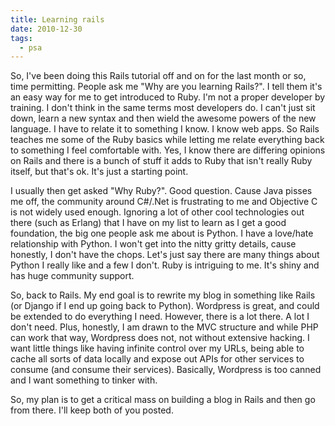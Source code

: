 ```yaml
---
title: Learning rails
date: 2010-12-30
tags:
  - psa
---
```


So, I've been doing this Rails tutorial off and on for the last month or so, time permitting. People ask me "Why are you learning Rails?". I tell them it's an easy way for me to get introduced to Ruby. I'm not a proper developer by training. I don't think in the same terms most developers do. I can't just sit down, learn a new syntax and then wield the awesome powers of the new language. I have to relate it to something I know. I know web apps. So Rails teaches me some of the Ruby basics while letting me relate everything back to something I feel comfortable with. Yes, I know there are differing opinions on Rails and there is a bunch of stuff it adds to Ruby that isn't really Ruby itself, but that's ok. It's just a starting point.

I usually then get asked "Why Ruby?". Good question. Cause Java pisses me off, the community around C#/.Net is frustrating to me and Objective C is not widely used enough. Ignoring a lot of other cool technologies out there (such as Erlang) that I have on my list to learn as I get a good foundation, the big one people ask me about is Python. I have a love/hate relationship with Python. I won't get into the nitty gritty details, cause honestly, I don't have the chops. Let's just say there are many things about Python I really like and a few I don't. Ruby is intriguing to me. It's shiny and has huge community support.

So, back to Rails. My end goal is to rewrite my blog in something like Rails (or Django if I end up going back to Python). Wordpress is great, and could be extended to do everything I need. However, there is a lot there. A lot I don't need. Plus, honestly, I am drawn to the MVC structure and while PHP can work that way, Wordpress does not, not without extensive hacking. I want little things like having infinite control over my URLs, being able to cache all sorts of data locally and expose out APIs for other services to consume (and consume their services). Basically, Wordpress is too canned and I want something to tinker with.

So, my plan is to get a critical mass on building a blog in Rails and then go from there. I'll keep both of you posted.
